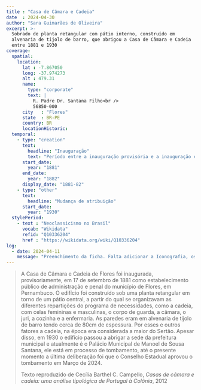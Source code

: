 ```yaml
---
title : "Casa de Câmara e Cadeia"
date  : 2024-04-30
author: "Sara Guimarães de Oliveira" 
excerpt: >- 
  Sobrado de planta retangular com pátio interno, construído em
  alvenaria de tijolo de barro, que abrigou a Casa de Câmara e Cadeia
  entre 1881 e 1930
coverage:
  spatial:
    location:
      lat : -7.867050
      long: -37.974273
      alt : 479.31
      name:
        type: "corporate"
        text: |
          R. Padre Dr. Santana Filho<br />
          56850-000
      city   : "Flores"
      state  : BR-PE
      country: BR
      locationHistoric:
  temporal:
    - type: "creation"
      text:
        headline: "Inauguração"
        text: "Período entre a inauguração provisória e a inauguração efetiva"
      start_date:
        year: "1881"
      end_date:
        year: "1882"
      display_date: "1881-82"
    - type: "other"
      text:
        headline: "Mudança de atribuição"
      start_date:
        year: "1930"
  stylePeriod:
    - text : "Neoclassicismo no Brasil"
      vocab: "Wikidata"
      refid: "Q10336204"
      href : "https://wikidata.org/wiki/Q10336204"
log:
  - date: 2024-04-11
    message: "Preenchimento da ficha. Falta adicionar a Iconografia, os DWGs e Docs"
---
```



> A Casa de Câmara e Cadeia de Flores foi inaugurada, provisoriamente, em
> 17 de setembro de 1881 como estabelecimento público de administração e
> penal do município de Flores, em Pernambuco. O edifício foi construído
> sob uma planta retangular em torno de um pátio central, a partir do qual
> se organizavam as diferentes repartições do programa de necessidades,
> como a cadeia, com celas femininas e masculinas, o corpo de guarda, a
> câmara, o juri, a cozinha e a enfermaria. As paredes eram em alvenaria
> de tijolo de barro tendo cerca de 80cm de espessura. Por esses e outros
> fatores a cadeia, na época era considerada a maior do Sertão. Apesar
> disso, em 1930 o edifício passou a abrigar a sede da prefeitura
> municipal e atualmente é o Palácio Municipal de Manoel de Sousa Santana,
> ele está em processo de tombamento, até o presente momento a última
> deliberação foi que o Conselho Estadual aprovou o tombamento em Março de 2024.
>
>
> <footer class="figure-caption">Texto reproduzido de Cecília Barthel C.
> Campello, <cite>Casas de câmara e cadeia: uma análise tipológica de Portugal
> à Colônia</cite>, 2012</footer>
